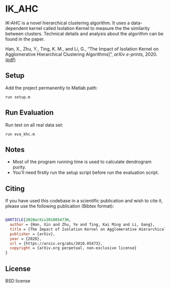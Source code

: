 # IK_AHC

IK-AHC is a novel hierarchical clustering algorithm. It uses a
data-dependent kernel called Isolation Kernel to measure the the similarity between clusters. Technical details and analysis about the algorithm can be found in the paper.

Han, X., Zhu, Y., Ting, K. M., and Li, G., “The Impact of Isolation Kernel on Agglomerative Hierarchical Clustering Algorithms]”, <i>arXiv e-prints</i>, 2020. [(pdf)](https://arxiv.org/pdf/2010.05473.pdf)


## Setup

Add the preject permanently to Matlab path:

    run setup.m

## Run Evaluation

Run test on  all real data set:

    run eva_khc.m

## Notes

- Most of the program running time is used to calculate dendrogram purity.
- You'll need firstly run the setup script before run the evaluation script.


## Citing

If you have used this codebase in a scientific publication and wish to cite it, please use the following publication (Bibtex format):

```bibtex

@ARTICLE{2020arXiv201005473H,
  author = {Han, Xin and Zhu, Ye and Ting, Kai Ming and Li, Gang},
  title = {The Impact of Isolation Kernel on Agglomerative Hierarchical Clustering Algorithms},
  publisher = {arXiv},
  year = {2020},
  url = {https://arxiv.org/abs/2010.05473},
  copyright = {arXiv.org perpetual, non-exclusive license}
}
```

## License

BSD license
